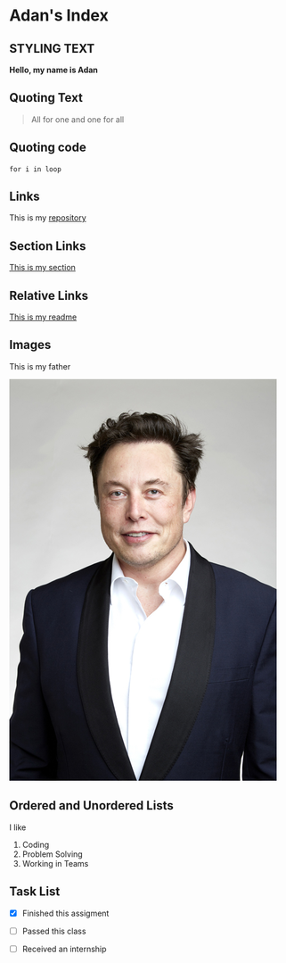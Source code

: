 # Adan's Index

## STYLING TEXT
**Hello, my name is Adan**

## Quoting Text
>All for one and one for all

## Quoting code
```
for i in loop
```

## Links
This is my [repository](https://github.com/adanestrada18/110Labs.git)

## Section Links
[This is my section](https://github.com/adanestrada18/110Labs/blob/main/index.md#section-links)
## Relative Links
[This is my readme](/README.md)

## Images
This is my father


![This is my father](Elon_Musk_Royal_Society_(crop1).jpg)

## Ordered and Unordered Lists
I like
1. Coding
2. Problem Solving
3. Working in Teams

## Task List
-[x] Finished this assigment

-[ ] Passed this class

-[ ] Received an internship
